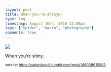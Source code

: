 ```yaml
---
layout: post
title: When-you-re-shinyp-
type: img
timestamp: August 16th, 2016 12:00pm
tags: ["Spider", "macro", "photography"]
comments: true
---
```

<img src="https://saturdayxiii.github.io/media/149038615983.jpg"/>

When you’re shiny.
 
  
<small>source: https://saturdayxiii.tumblr.com/post/149038615983</small>